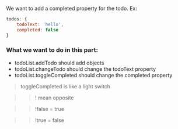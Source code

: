 We want to add a completed property for the todo.
Ex:
``` javascript
todos: {
    todoText: 'hello',
    completed: false
}
```

### What we want to do in this part: 
- todoList.addTodo should add objects
- todoList.changeTodo should change the todoText property
- todoList.toggleCompleted should change the completed property

> toggleCompleted is like a light switch

>>  ! mean opposite

>>  !false = true
    
>>  !true = false
